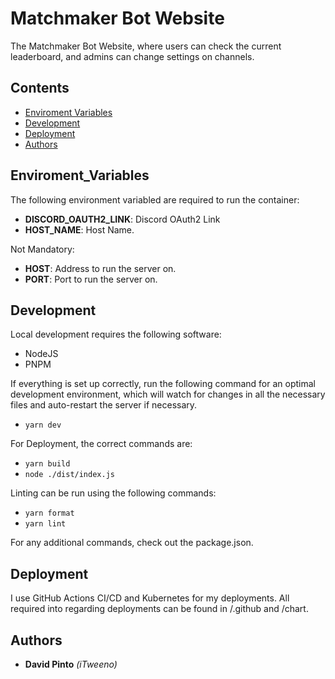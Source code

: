 # Matchmaker Bot Website

The Matchmaker Bot Website, where users can check the current leaderboard, and admins can change settings on channels.

## Contents

- [Enviroment Variables](#enviroment_variables)
- [Development](#development)
- [Deployment](#deployment)
- [Authors](#authors)

## Enviroment_Variables

The following environment variabled are required to run the container:

- **DISCORD_OAUTH2_LINK**: Discord OAuth2 Link
- **HOST_NAME**: Host Name.

Not Mandatory:

- **HOST**: Address to run the server on.
- **PORT**: Port to run the server on.

## Development

Local development requires the following software:

- NodeJS
- PNPM

If everything is set up correctly, run the following command for an optimal development environment, which will watch for changes in all the necessary files and auto-restart the server if necessary.

- `yarn dev`

For Deployment, the correct commands are:

- `yarn build`
- `node ./dist/index.js`

Linting can be run using the following commands:

- `yarn format`
- `yarn lint`

For any additional commands, check out the package.json.

## Deployment

I use GitHub Actions CI/CD and Kubernetes for my deployments. All required into regarding deployments can be found in /.github and /chart.

## Authors

- **David Pinto** _(iTweeno)_
